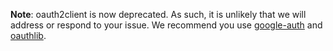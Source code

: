 **Note**: oauth2client is now deprecated. As such, it is unlikely that we will
address or respond to your issue. We recommend you use
[google-auth](https://google-auth.readthedocs.io) and [oauthlib](http://oauthlib.readthedocs.io/).
